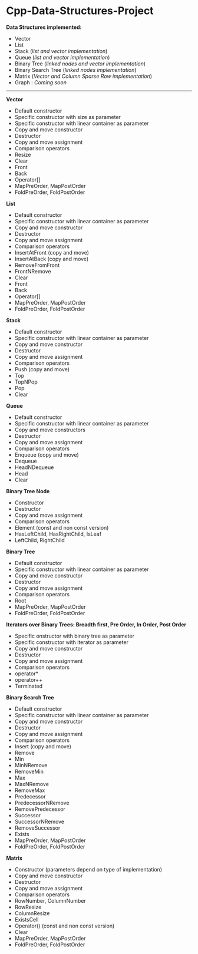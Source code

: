 # Cpp-Data-Structures-Project

**Data Structures implemented:**

- Vector
- List
- Stack (*list and vector implementation*)
- Queue (*list and vector implementation*)
- Binary Tree (*linked nodes and vector implementation*)
- Binary Search Tree (*linked nodes implementation*)
- Matrix (*Vector and Column Sparse Row implementation*)
- Graph : *Coming soon*
***

**Vector**

- Default constructor
- Specific constructor with size as parameter
- Specific constructor with linear container as parameter
- Copy and move constructor
- Destructor
- Copy and move assignment
- Comparison operators
- Resize
- Clear
- Front
- Back
- Operator[]
- MapPreOrder, MapPostOrder
- FoldPreOrder, FoldPostOrder

**List**

- Default constructor
- Specific constructor with linear container as parameter
- Copy and move constructor
- Destructor
- Copy and move assignment
- Comparison operators
- InsertAtFront (copy and move)
- InsertAtBack (copy and move)
- RemoveFromFront
- FrontNRemove
- Clear
- Front
- Back
- Operator[]
- MapPreOrder, MapPostOrder
- FoldPreOrder, FoldPostOrder

**Stack**

- Default constructor
- Specific constructor with linear container as parameter
- Copy and move constructor
- Destructor
- Copy and move assignment
- Comparison operators
- Push (copy and move)
- Top
- TopNPop
- Pop
- Clear
 
**Queue**

- Default constructor
- Specific constructor with linear container as parameter
- Copy and move constructors
- Destructor
- Copy and move assignment
- Comparison operators
- Enqueue (copy and move)
- Dequeue
- HeadNDequeue
- Head
- Clear
 
**Binary Tree Node**

- Constructor
- Destructor
- Copy and move assignment
- Comparison operators
- Element (const and non const version)
- HasLeftChild, HasRightChild, IsLeaf
- LeftChild, RightChild

**Binary Tree**

- Default constructor
- Specific constructor with linear container as parameter
- Copy and move constructor
- Destructor
- Copy and move assignment
- Comparison operators
- Root
- MapPreOrder, MapPostOrder
- FoldPreOrder, FoldPostOrder
 
**Iterators over Binary Trees: Breadth first, Pre Order, In Order, Post Order**

- Specific onstructor with binary tree as parameter
- Specific constructor with iterator as parameter
- Copy and move constructor
- Destructor
- Copy and move assignment
- Comparison operators
- operator*
- operator++
- Terminated
 
**Binary Search Tree**

- Default constructor
- Specific constructor with linear container as parameter
- Copy and move constructor
- Destructor
- Copy and move assignment
- Comparison operators
- Insert (copy and move)
- Remove
- Min
- MinNRemove
- RemoveMin
- Max
- MaxNRemove
- RemoveMax
- Predecessor
- PredecessorNRemove
- RemovePredecessor
- Successor
- SuccessorNRemove
- RemoveSuccessor
- Exists
- MapPreOrder, MapPostOrder
- FoldPreOrder, FoldPostOrder
 
**Matrix**

- Constructor (parameters depend on type of implementation)
- Copy and move constructor
- Destructor
- Copy and move assignment
- Comparison operators
- RowNumber, ColumnNumber
- RowResize
- ColumnResize
- ExistsCell
- Operator() (const and non const version)
- Clear
- MapPreOrder, MapPostOrder
- FoldPreOrder, FoldPostOrder
